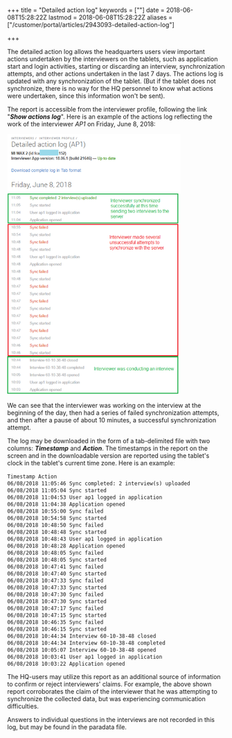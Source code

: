 ﻿+++
title = "Detailed action log"
keywords = [""]
date = 2018-06-08T15:28:22Z
lastmod = 2018-06-08T15:28:22Z
aliases = ["/customer/portal/articles/2943093-detailed-action-log"]

+++

The detailed action log allows the headquarters users view important
actions undertaken by the interviewers on the tablets, such as
application start and login activities, starting or discarding an
interview, synchronization attempts, and other actions undertaken in the
last 7 days. The actions log is updated with any synchronization of the
tablet. (But if the tablet does not synchronize, there is no way for the
HQ personnel to know what actions were undertaken, since this
information won't be sent).  
  
The report is accessible from the interviewer profile, following the
link "***Show actions log***". Here is an example of the actions log
reflecting the work of the interviewer *AP1* on Friday, June 8, 2018:  
  
<img src="images/882200.png" width="400" />  
  
We can see that the interviewer was working on the interview at the
beginning of the day, then had a series of failed synchronization
attempts, and then after a pause of about 10 minutes, a successful
synchronization attempt.  
  
The log may be downloaded in the form of a tab-delimited file with two
columns: ***Timestamp*** and ***Action***. The timestamps in the report
on the screen and in the downloadable version are reported using the
tablet's clock in the tablet's current time zone. Here is an example:

    Timestamp Action
    06/08/2018 11:05:46 Sync completed: 2 interview(s) uploaded
    06/08/2018 11:05:04 Sync started
    06/08/2018 11:04:53 User ap1 logged in application
    06/08/2018 11:04:38 Application opened
    06/08/2018 10:55:00 Sync failed
    06/08/2018 10:54:58 Sync started
    06/08/2018 10:48:50 Sync failed
    06/08/2018 10:48:48 Sync started
    06/08/2018 10:48:43 User ap1 logged in application
    06/08/2018 10:48:28 Application opened
    06/08/2018 10:48:05 Sync failed
    06/08/2018 10:48:05 Sync started
    06/08/2018 10:47:41 Sync failed
    06/08/2018 10:47:40 Sync started
    06/08/2018 10:47:33 Sync failed
    06/08/2018 10:47:33 Sync started
    06/08/2018 10:47:30 Sync failed
    06/08/2018 10:47:30 Sync started
    06/08/2018 10:47:17 Sync failed
    06/08/2018 10:47:15 Sync started
    06/08/2018 10:46:35 Sync failed
    06/08/2018 10:46:15 Sync started
    06/08/2018 10:44:34 Interview 60-10-38-48 closed
    06/08/2018 10:44:34 Interview 60-10-38-48 completed
    06/08/2018 10:05:07 Interview 60-10-38-48 opened
    06/08/2018 10:03:41 User ap1 logged in application
    06/08/2018 10:03:22 Application opened

  
The HQ-users may utilize this report as an additional source of
information to confirm or reject interviewers' claims. For example, the
above shown report corroborates the claim of the interviewer that he was
attempting to synchronize the collected data, but was experiencing
communication difficulties.  
  
Answers to individual questions in the interviews are not recorded in
this log, but may be found in the paradata file.
